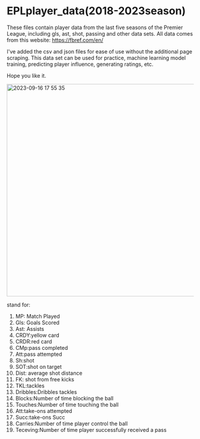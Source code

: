 # EPLplayer_data(2018-2023season)

These files contain player data from the last five seasons of the Premier League, including gls, ast, shot, passing and other data sets. All data comes from this website: https://fbref.com/en/

I've added the csv and json files for ease of use without the additional page scraping. This data set can be used for practice, machine learning model training, predicting player influence, generating ratings, etc.

Hope you like it.


<img width="572" alt="2023-09-16 17 55 35" src="https://github.com/liv-ynwa/EPLplayer_data/assets/116416232/f37da590-da8c-4b3b-97f7-2ffc994fa291">

stand for:
1. MP: Match Played
2. Gls: Goals Scored
3. Ast: Assists
4. CRDY:yellow card
5. CRDR:red card
6. CMp:pass completed
7. Att:pass attempted
8. Sh:shot
9. SOT:shot on target
10. Dist: average shot distance
11. FK: shot from free kicks
12. TKL:tackles
13. Dribbles:Dribbles tackles
14. Blocks:Number of time blocking the ball
15. Touches:Number of time touching the ball
16. Att:take-ons attempted
17. Succ:take-ons Succ
18. Carries:Number of time player control the ball
19. Teceving:Number of time player successfully received a pass
